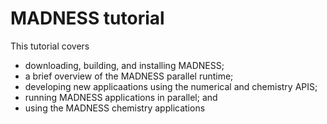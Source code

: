 # MADNESS tutorial

This tutorial covers
* downloading, building, and installing MADNESS;
* a brief overview of the MADNESS parallel runtime; 
* developing new applicaations using the numerical and chemistry APIS;
* running MADNESS applications in parallel; and
* using the MADNESS chemistry applications

